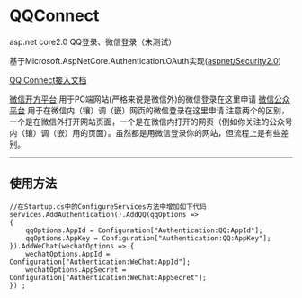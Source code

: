 # QQConnect
asp.net core2.0 QQ登录、微信登录（未测试）

基于Microsoft.AspNetCore.Authentication.OAuth实现([aspnet/Security2.0](https://github.com/aspnet/Security/tree/rel/2.0.0))

[QQ Connect接入文档](http://wiki.connect.qq.com/%E5%87%86%E5%A4%87%E5%B7%A5%E4%BD%9C_oauth2-0)

[微信开方平台](https://open.weixin.qq.com/) 用于PC端网站(严格来说是微信外)的微信登录在这里申请 
[微信公众平台](https://mp.weixin.qq.com/) 用于在微信内（镶）调（嵌）网页的微信登录在这里申请
注意两个的区别，一个是在微信外打开网站页面，一个是在微信内打开的网页（例如你关注的公众号内（镶）调（嵌）用的页面）。虽然都是用微信登录你的网站，但流程上是有些差别。
****
## 使用方法
~~~ 
//在Startup.cs中的ConfigureServices方法中增加如下代码
services.AddAuthentication().AddQQ(qqOptions =>
{
    qqOptions.AppId = Configuration["Authentication:QQ:AppId"];
    qqOptions.AppKey = Configuration["Authentication:QQ:AppKey"];
}).AddWeChat(wechatOptions => {
    wechatOptions.AppId = Configuration["Authentication:WeChat:AppId"];
    wechatOptions.AppSecret = Configuration["Authentication:WeChat:AppSecret"];
}) ;
~~~
